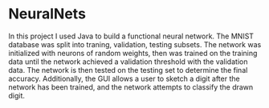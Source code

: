# NeuralNets
In this project I used Java to build a functional neural network. The MNIST database was split into traning, validation, testing subsets. The network was initialized with neurons of random weights, then was trained on the training data until the network achieved a validation threshold with the validation data. The  network is then tested on the testing set to determine the final accuracy. Additionally, the GUI allows a user to sketch a digit after the network has been trained, and the network attempts to classify the drawn digit.
